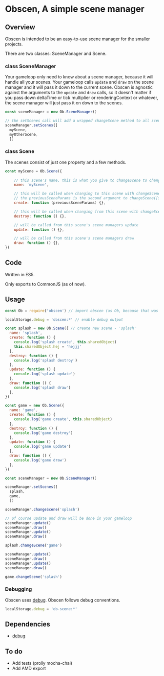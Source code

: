 # Obscen, A simple scene manager

## Overview

Obscen is intended to be an easy-to-use scene manager for the smaller projects.

There are two classes: SceneManager and Scene.

### class SceneManager

Your gameloop only need to know about a scene manager, because it will handle all your scenes.
Your gameloop calls ```update``` and ```draw``` on the scene manager and it will pass it down to the current scene.
Obscen is agnostic against the arguments to the ```update``` and ```draw``` calls, so it doesn't matter if you pass down deltaTime or tick multiplier or renderingContext or whatever, the scene manager will just pass it on down to the scenes.

```js
const sceneManager = new Ob.SceneManager()

// the setScenes call will add a wrapped changeScene method to all scenes
sceneManager.setScenes([
  myScene,
  myOtherScene,
  ])
```

### class Scene

The scenes consist of just one property and a few methods.

```js
const myScene = Ob.Scene({
	
	// this scene's name, this is what you give to changeScene to change to this scene
	name: 'myScene',

	// this will be called when changing to this scene with changeScene('myScene', nextSceneParams)
	// the previousSceneParams is the second argument to changeScene([scene name], nextSceneParams)
	create: function (previousSceneParams) {},

	// this will be called when changing from this scene with changeScene('anyOtherScene')
	destroy: function () {},

	// will be called from this scene's scene managers update
	update: function () {},

	// will be called from this scene's scene managers draw
	draw: function () {},
})
```

## Code

Written in ES5.

Only exports to CommonJS (as of now).

## Usage

```js
const Ob = require('obscen') // import obscen (as Ob, because that was its intended name, which was taken)

localStorage.debug = 'obscen:*' // enable debug output

const splash = new Ob.Scene({ // create new scene - 'splash'
  name: 'splash', 
  create: function () {
    console.log('splash create', this.sharedObject)
    this.sharedObject.hej = 'hejjj'
  },
  destroy: function () {
    console.log('splash destroy')
  },
  update: function () {
    console.log('splash update')
  },
  draw: function () {
    console.log('splash draw')
  },
})

const game = new Ob.Scene({
  name: 'game',
  create: function () {
    console.log('game create', this.sharedObject)
  },
  destroy: function () {
    console.log('game destroy')
  },
  update: function () {
    console.log('game update')
  },
  draw: function () {
    console.log('game draw')
  },
})

const sceneManager = new Ob.SceneManager()

sceneManager.setScenes([
  splash,
  game,
  ])

sceneManager.changeScene('splash')

// of course update and draw will be done in your gameloop
sceneManager.update()
sceneManager.draw()
sceneManager.update()
sceneManager.draw()

splash.changeScene('game')

sceneManager.update()
sceneManager.draw()
sceneManager.update()
sceneManager.draw()

game.changeScene('splash')
```

### Debugging

Obscen uses [debug](https://www.npmjs.com/package/debug). Obscen follows debug conventions.

```js
localStorage.debug = 'ob-scene:*'
```

## Dependencies

- [debug](https://www.npmjs.com/package/debug)

## To do

- Add tests (prolly mocha-chai)
- Add AMD export
